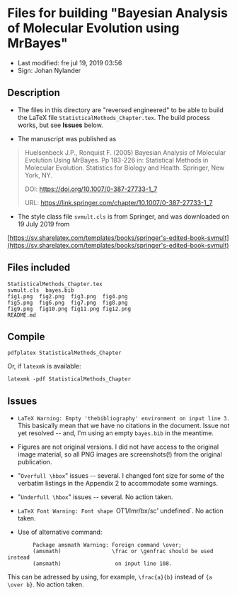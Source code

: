 # Files for building "Bayesian Analysis of Molecular Evolution using MrBayes"

- Last modified: fre jul 19, 2019  03:56
- Sign: Johan Nylander


## Description

* The files in this directory are "reversed engineered" to be able to build
the LaTeX file `StatisticalMethods_Chapter.tex`. The build process works, 
but see **Issues** below.

* The manuscript was published as

> Huelsenbeck J.P., Ronquist F. (2005) Bayesian Analysis of Molecular Evolution
> Using MrBayes. Pp 183-226 in: Statistical Methods in Molecular Evolution. Statistics
> for Biology and Health. Springer, New York, NY.
>
> DOI: <https://doi.org/10.1007/0-387-27733-1_7>
>
> URL: <https://link.springer.com/chapter/10.1007/0-387-27733-1_7>

* The style class file `svmult.cls` is from Springer, and was downloaded on 19 July 2019 from

[https://sv.sharelatex.com/templates/books/springer's-edited-book-svmult](https://sv.sharelatex.com/templates/books/springer's-edited-book-svmult)


## Files included 

    StatisticalMethods_Chapter.tex
    svmult.cls  bayes.bib
    fig1.png  fig2.png  fig3.png  fig4.png
    fig5.png  fig6.png  fig7.png  fig8.png
    fig9.png  fig10.png fig11.png fig12.png
    README.md

## Compile

    pdfplatex StatisticalMethods_Chapter

Or, if `latexmk` is available:

    latexmk -pdf StatisticalMethods_Chapter


## Issues

- `LaTeX Warning: Empty 'thebibliography' environment on input line 3.`
  This basically mean that we have no citations in the document.
  Issue not yet resolved -- and, I'm using an empty `bayes.bib` in the meantime.

- Figures are not original versions.
  I did not have access to the original image material, so all PNG images
  are screenshots(!) from the original publication.

- "`Overfull \hbox`" issues -- several.
  I changed font size for some of the verbatim listings in the Appendix 2 to
  accommodate some warnings.

- "`Underfull \hbox`" issues -- several.
  No action taken.

- `LaTeX Font Warning: Font shape `OT1/lmr/bx/sc' undefined`.
  No action taken.

- Use of alternative command:
```
        Package amsmath Warning: Foreign command \over;
        (amsmath)                \frac or \genfrac should be used instead
        (amsmath)                 on input line 108.
```
  This can be adressed by using, for example, `\frac{a}{b}` instead of `{a \over b}`.
  No action taken.
    
